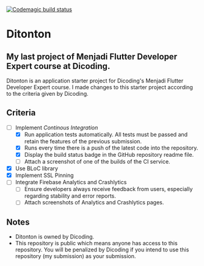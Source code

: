 [![Codemagic build status](https://api.codemagic.io/apps/6349b672816f0c62fd191b04/ci/status_badge.svg)](https://codemagic.io/apps/6349b672816f0c62fd191b04/ci/latest_build)
# Ditonton
My last project of Menjadi Flutter Developer Expert course at Dicoding.
---
Ditonton is an application starter project for Dicoding's Menjadi Flutter Developer Expert course.
I made changes to this starter project according to the criteria given by Dicoding.

## Criteria
 - [ ] Implement *Continous Integration*
   - [x] Run application tests automatically. All tests must be passed and retain the features of the previous submission.
   - [x] Runs every time there is a push of the latest code into the repository.
   - [x] Display the build status badge in the GitHub repository readme file.
   - [ ] Attach a screenshot of one of the builds of the CI service.
 - [x] Use BLoC library
 - [x] Implement SSL Pinning
 - [ ] Integrate Firebase Analytics and Crashlytics
   - [ ] Ensure developers always receive feedback from users, especially regarding stability and error reports.
   - [ ] Attach screenshots of Analytics and Crashlytics pages.

## Notes
 - Ditonton is owned by Dicoding.
 - This repository is public which means anyone has access to this repository. You will be penalized by Dicoding if you intend to use this repository (my submission) as your submission.
